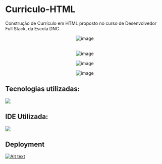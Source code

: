 # Curriculo-HTML
Construção de Currículo em HTML proposto no curso de Desenvolvedor Full Stack, da Escola DNC.

<div align="center">

![image](https://github.com/matheus-psd/Curriculo-HTML/assets/169220207/6e94d04b-5871-4685-97b2-512a817c0135)
<br><br>

![image](https://github.com/matheus-psd/Curriculo-HTML/assets/169220207/8a39b782-a035-4608-9799-02af45e79121)

![image](https://github.com/matheus-psd/Curriculo-HTML/assets/169220207/1060d15c-6662-44de-849d-2409b006d44e)
  
![image](https://github.com/matheus-psd/Curriculo-HTML/assets/169220207/138d2ef6-6caf-48dd-b4dc-eb588f360966)
</div>

<h2>Tecnologias utilizadas:</h2>
<img src="https://skillicons.dev/icons?i=html,css" style="max-width: 100%;"><br>

<h2>IDE Utilizada:</h2>
<img src="https://camo.githubusercontent.com/513e03fc97acb466e27d445394532ade8d90363a266a4e8ff9526e2c49db0f67/68747470733a2f2f696d672e736869656c64732e696f2f62616467652f56697375616c5f53747564696f5f436f64652d3030373844343f7374796c653d666f722d7468652d6261646765266c6f676f3d76697375616c25323073747564696f253230636f6465266c6f676f436f6c6f723d7768697465" data-canonical-src="https://img.shields.io/badge/Visual_Studio_Code-0078D4?style=for-the-badge&amp;logo=visual%20studio%20code&amp;logoColor=white" style="max-width: 100%;"><br>

<h2>Deployment</h2>

[![Alt text](https://camo.githubusercontent.com/0d115430c1db17132964386282927e5e313543c7d868fc06bc9a7c65d7ec974e/68747470733a2f2f76657263656c2e636f6d2f627574746f6e)](https://main--curriculo-matheus-pereira.netlify.app/)
